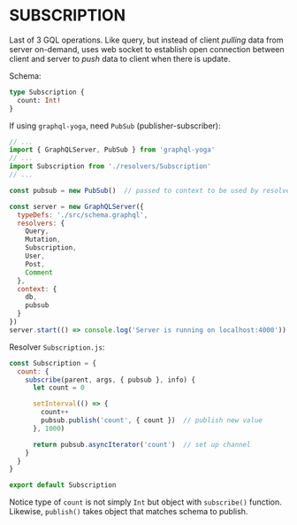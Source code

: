 # SUBSCRIPTION

Last of 3 GQL operations. Like query, but instead of client *pulling* data from server on-demand, uses web socket to establish open connection between client and server to *push* data to client when there is update.

Schema:

```graphql
type Subscription {
  count: Int!
}
```

If using `graphql-yoga`, need `PubSub` (publisher-subscriber):

```js
// ...
import { GraphQLServer, PubSub } from 'graphql-yoga'
// ...
import Subscription from './resolvers/Subscription'
// ...

const pubsub = new PubSub()  // passed to context to be used by resolvers

const server = new GraphQLServer({
  typeDefs: './src/schema.graphql',
  resolvers: {
    Query,
    Mutation,
    Subscription,
    User,
    Post,
    Comment
  },
  context: {
    db,
    pubsub
  }
})
server.start(() => console.log('Server is running on localhost:4000'))
```

Resolver `Subscription.js`:

```js
const Subscription = {
  count: {
    subscribe(parent, args, { pubsub }, info) {
      let count = 0

      setInterval(() => {
        count++
        pubsub.publish('count', { count })  // publish new value
      }, 1000)

      return pubsub.asyncIterator('count')  // set up channel
    }
  }
}

export default Subscription
```

Notice type of `count` is not simply `Int` but object with `subscribe()` function. Likewise, `publish()` takes object that matches schema to publish.
